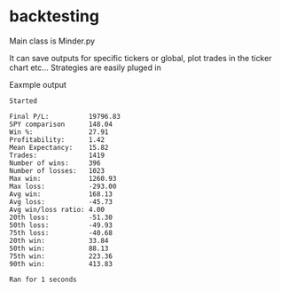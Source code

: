 # backtesting

Main class is Minder.py

It can save outputs for specific tickers or global, plot trades in the ticker chart etc...
Strategies are easily pluged in

Eaxmple output
```
Started

Final P/L:          19796.83
SPY comparison      148.04
Win %:              27.91
Profitability:      1.42
Mean Expectancy:    15.82
Trades:             1419
Number of wins:     396
Number of losses:   1023
Max win:            1260.93
Max loss:           -293.00
Avg win:            168.13
Avg loss:           -45.73
Avg win/loss ratio: 4.00
20th loss:          -51.30
50th loss:          -49.93
75th loss:          -40.68
20th win:           33.84
50th win:           88.13
75th win:           223.36
90th win:           413.83

Ran for 1 seconds
```